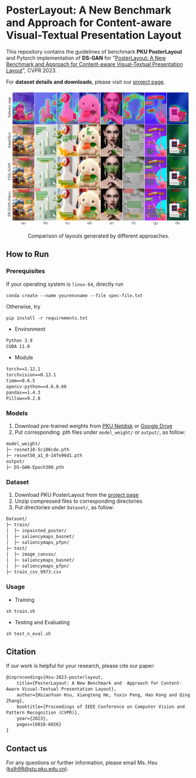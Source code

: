 # PosterLayout: A New Benchmark and Approach for Content-aware Visual-Textual Presentation Layout

This repository contains the guidelines of benchmark **PKU PosterLayout** and Pytorch implementation of **DS-GAN** for "[PosterLayout: A New Benchmark and Approach for Content-aware Visual-Textual Presentation Layout](https://openaccess.thecvf.com/content/CVPR2023/html/Hsu_PosterLayout_A_New_Benchmark_and_Approach_for_Content-Aware_Visual-Textual_Presentation_CVPR_2023_paper.html)", CVPR 2023.

For **dataset details and downloads**, please visit our [project page](http://59.108.48.34/tiki/PosterLayout/).

<img src="/comparisons_vis.png" alt="comparisons_vis">
<p align="center">Comparison of layouts generated by different approaches.</p>

## How to Run
### Prerequisites

If your operating system is ```linux-64```, directly run
```
conda create --name yourenvname --file spec-file.txt
```

Otherwise, try
```
pip install -r requirements.txt
```
- Environment
```
Python 3.9
CUDA 11.0
```
- Module
```
torch==1.12.1
torchvision==0.13.1
timm==0.6.5
opencv-python==4.6.0.66
pandas==1.4.3
Pillow==9.2.0
```

### Models
1. Download pre-trained weights from [PKU Netdisk](https://disk.pku.edu.cn:443/link/B11CA3D24A7A59332A3DDDF2A0A608B2) or [Google Drive](https://drive.google.com/drive/folders/1UYJ34BhqgYztfh5n5A4GU4nqgboPtoWS?usp=sharing)
2. Put corresponding .pth files under ```model_weight/``` or ```output/```, as follow:
```
model_weight/
├─ resnet18-5c106cde.pth
├─ resnet50_a1_0-14fe96d1.pth
output/
├─ DS-GAN-Epoch300.pth
```

### Dataset
1. Download PKU PosterLayout from the [project page](http://59.108.48.34/tiki/PosterLayout/)
2. Unzip compressed files to corresponding directories
3. Put directories under ```Dataset/```, as follow:
```
Dataset/
├─ train/
│  ├─ inpainted_poster/
│  ├─ saliencymaps_basnet/
│  ├─ saliencymaps_pfpn/
├─ test/
│  ├─ image_canvas/
│  ├─ saliencymaps_basnet/
│  ├─ saliencymaps_pfpn/
├─ train_csv_9973.csv
```

### Usage
- Training
```
sh train.sh
```

- Testing and Evaluating
```
sh test_n_eval.sh
```

## Citation
If our work is helpful for your research, please cite our paper:
```
@inproceedings{Hsu-2023-posterlayout,
    title={PosterLayout: A New Benchmark and  Approach for Content-Aware Visual-Textual Presentation Layout},
    author={HsiaoYuan Hsu, Xiangteng He, Yuxin Peng, Hao Kong and Qing Zhang},
    booktitle={Proceedings of IEEE Conference on Computer Vision and Pattern Recognition (CVPR)},
    year={2023},
    pages={6018-6026}
}
```

## Contact us
For any questions or further information, please email Ms. Hsu (kslh99@stu.pku.edu.cn).
